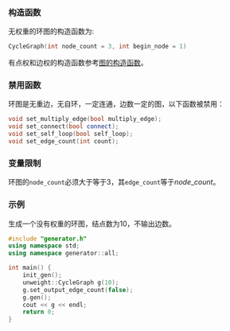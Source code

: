 ### 构造函数

无权重的环图的构造函数为:

```cpp
CycleGraph(int node_count = 3, int begin_node = 1)
```

有点权和边权的构造函数参考[图的构造函数](/user/rand_tree/basic_tree_graph.md#构造函数)。

### 禁用函数

环图是无重边，无自环，一定连通，边数一定的图，以下函数被禁用：

```cpp
void set_multiply_edge(bool multiply_edge);
void set_connect(bool connect);
void set_self_loop(bool self_loop);
void set_edge_count(int count);
```

### 变量限制

环图的`node_count`必须大于等于$3$，其`edge_count`等于$node\_count$。

### 示例

生成一个没有权重的环图，结点数为$10$，不输出边数。

```cpp
#include "generator.h"
using namespace std;
using namespace generator::all;

int main() {
    init_gen();
    unweight::CycleGraph g(10);
    g.set_output_edge_count(false);
    g.gen();
    cout << g << endl;
    return 0;
}
```

